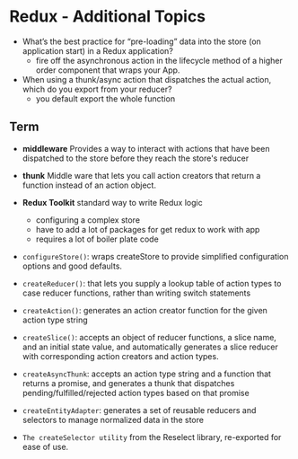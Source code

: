 # Redux - Additional Topics

- What’s the best practice for “pre-loading” data into the store (on application start) in a Redux application? 
  - fire off the asynchronous action in the lifecycle method of a higher order component that wraps your App.
- When using a thunk/async action that dispatches the actual action, which do you export from your reducer?
  - you default export the whole function

## Term
- **middleware** Provides a way to interact with actions that have been dispatched to the store before they reach the store's reducer
- **thunk** Middle ware that lets you call action creators that return a function instead of an action object.
- **Redux Toolkit** standard way to write Redux logic
  - configuring a complex store
  - have to add a lot of packages for get redux to work with app
  - requires a lot of boiler plate code

- `configureStore()`: wraps createStore to provide simplified configuration options and good defaults.
- `createReducer()`: that lets you supply a lookup table of action types to case reducer functions, rather than writing switch statements
- `createAction()`: generates an action creator function for the given action type string
- `createSlice()`: accepts an object of reducer functions, a slice name, and an initial state value, and automatically generates a slice reducer with corresponding action creators and action types.
- `createAsyncThunk`: accepts an action type string and a function that returns a promise, and generates a thunk that dispatches pending/fulfilled/rejected action types based on that promise
- `createEntityAdapter`: generates a set of reusable reducers and selectors to manage normalized data in the store
- `The createSelector utility` from the Reselect library, re-exported for ease of use.